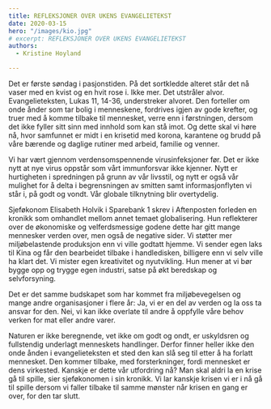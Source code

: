 ```yaml
---
title: REFLEKSJONER OVER UKENS EVANGELIETEKST
date: 2020-03-15
hero: "/images/kio.jpg"
# excerpt: REFLEKSJONER OVER UKENS EVANGELIETEKST
authors:
  - Kristine Hoyland

---
```


Det er første søndag i pasjonstiden. På det sortkledde alteret står det nå vaser med en kvist og en hvit rose i. Ikke mer. Det utstråler alvor. Evangelieteksten, Lukas 11, 14-36, understreker alvoret. Den forteller om onde ånder som tar bolig i menneskene, fordrives igjen av gode krefter, og truer med å komme tilbake til mennesket, verre enn i førstningen, dersom det ikke fyller sitt sinn med innhold som kan stå imot. Og dette skal vi høre nå, hvor samfunnet er midt i en krisetid med korona, karantene og brudd på våre bærende og daglige rutiner med arbeid, familie og venner.

Vi har vært gjennom verdensomspennende virusinfeksjoner før. Det er ikke nytt at nye virus oppstår som vårt immunforsvar ikke kjenner. Nytt er hurtigheten i spredningen på grunn av vår livsstil, og nytt er også vår mulighet for å delta i begrensningen av smitten samt informasjonflyten vi står i, på godt og vondt. Vår globale tilknytning blir overtydelig. 

Sjeføkonom Elisabeth Holvik i Sparebank 1 skrev i Aftenposten forleden en kronikk som omhandlet mellom annet temaet globalisering. Hun reflekterer over de økonomiske og velferdsmessige godene dette har gitt mange mennesker verden over, men også de negative sider. Vi støtter mer miljøbelastende produksjon enn vi ville godtatt hjemme. Vi sender egen laks til Kina og får den bearbeidet tilbake i handledisken, billigere enn vi selv ville ha klart det. Vi mister egen kreativitet og nyutvikling. Hun mener at vi bør bygge opp og trygge egen industri, satse på økt beredskap og selvforsyning.

Det er det samme budskapet som har kommet fra miljøbevegelsen og mange andre organisasjoner i flere år: Ja, vi er en del av verden og la oss ta ansvar for den. Nei, vi kan ikke overlate til andre å oppfylle våre behov verken for mat eller andre varer. 

Naturen er ikke beregnende, vet ikke om godt og ondt, er uskyldsren og fullstendig underlagt menneskets handlinger. Derfor finner heller ikke den onde ånden i evangelieteksten et sted den kan slå seg til etter å ha forlatt mennesket. Den kommer tilbake, med forsterkninger, fordi mennesket er dens virkested. Kanskje er dette vår utfordring nå? Man skal aldri la en krise gå til spille, sier sjeføkonomen i sin kronikk. Vi lar kanskje krisen vi er i nå gå til spille dersom vi faller tilbake til samme mønster når krisen en gang er over, for den tar slutt. 